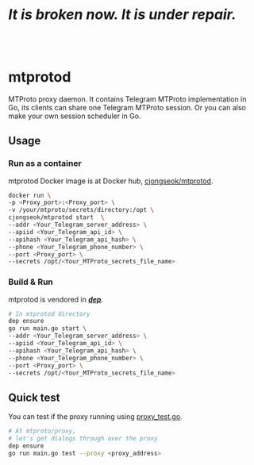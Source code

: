 ***It is broken now. It is under repair.***
===
<br><br>

mtprotod
===
MTProto proxy daemon.
It contains Telegram MTProto implementation in Go, its clients can share one Telegram MTProto session. Or you can also make your own session scheduler in Go.

Usage
---
### Run as a container
mtprotod Docker image is at Docker hub, [cjongseok/mtprotod](https://hub.docker.com/r/cjongseok/mtprotod/).
```bash
docker run \
-p <Proxy_port>:<Proxy_port> \
-v /your/mtproto/secrets/directory:/opt \
cjongseok/mtprotod start  \
--addr <Your_Telegram_server_address> \
--apiid <Your_Telegram_api_id> \
--apihash <Your_Telegram_api_hash> \
--phone <Your_Telegram_phone_number> \
--port <Proxy_port> \
--secrets /opt/<Your_MTProto_secrets_file_name>
```
### Build & Run
mtprotod is vendored in [***dep***](https://github.com/golang/dep).
```bash
# In mtprotod directory
dep ensure
go run main.go start \
--addr <Your_Telegram_server_address> \
--apiid <Your_Telegram_api_id> \
--apihash <Your_Telegram_api_hash> \
--phone <Your_Telegram_phone_number> \
--port <Proxy_port> \
--secrets /opt/<Your_MTProto_secrets_file_name>
```

Quick test
---
You can test if the proxy running using [proxy_test.go](https://github.com/cjongseok/mtproto/blob/master/proxy/proxy_test.go).
```bash
# At mtproto/proxy,
# let's get dialogs through over the proxy
dep ensure
go run main.go test --proxy <proxy_address>
```
